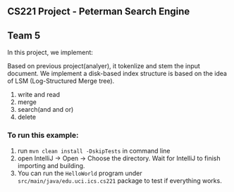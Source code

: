 ## CS221 Project - Peterman Search Engine
## Team 5
In this project, we implement:

Based on previous project(analyer), it tokenlize and stem the input document. We implement a disk-based index structure is based on the idea of LSM (Log-Structured Merge tree).


1. write and read
2. merge
3. search(and and or)
4. delete

### To run this example: 
1. run `mvn clean install -DskipTests` in command line
2. open IntelliJ -> Open -> Choose the directory. Wait for IntelliJ to finish importing and building.
3. You can run the `HelloWorld` program under `src/main/java/edu.uci.ics.cs221` package to test if everything works.

